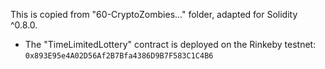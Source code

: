 This is copied from "60-CryptoZombies..." folder, adapted for Solidity ^0.8.0.

- The "TimeLimitedLottery" contract is deployed on the Rinkeby testnet: `0x893E95e4A02D56Af2B7Bfa4386D9B7F583C1C4B6`
